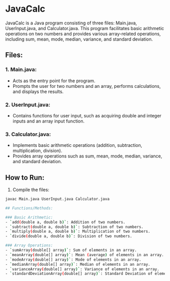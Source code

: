 # JavaCalc

JavaCalc is a Java program consisting of three files: Main.java, UserInput.java, and Calculator.java. This program facilitates basic arithmetic operations on two numbers and provides various array-related operations, including sum, mean, mode, median, variance, and standard deviation.

## Files:

### 1. Main.java:
- Acts as the entry point for the program.
- Prompts the user for two numbers and an array, performs calculations, and displays the results.

### 2. UserInput.java:
- Contains functions for user input, such as acquiring double and integer inputs and an array input function.

### 3. Calculator.java:
- Implements basic arithmetic operations (addition, subtraction, multiplication, division).
- Provides array operations such as sum, mean, mode, median, variance, and standard deviation.

## How to Run:

1. Compile the files:

```bash
javac Main.java UserInput.java Calculator.java

## Functions/Methods:

### Basic Arithmetic:
- `add(double a, double b)`: Addition of two numbers.
- `subtract(double a, double b)`: Subtraction of two numbers.
- `multiply(double a, double b)`: Multiplication of two numbers.
- `divide(double a, double b)`: Division of two numbers.

### Array Operations:
- `sumArray(double[] array)`: Sum of elements in an array.
- `meanArray(double[] array)`: Mean (average) of elements in an array.
- `modeArray(double[] array)`: Mode of elements in an array.
- `medianArray(double[] array)`: Median of elements in an array.
- `varianceArray(double[] array)`: Variance of elements in an array.
- `standardDeviationArray(double[] array)`: Standard Deviation of elements in an array.
